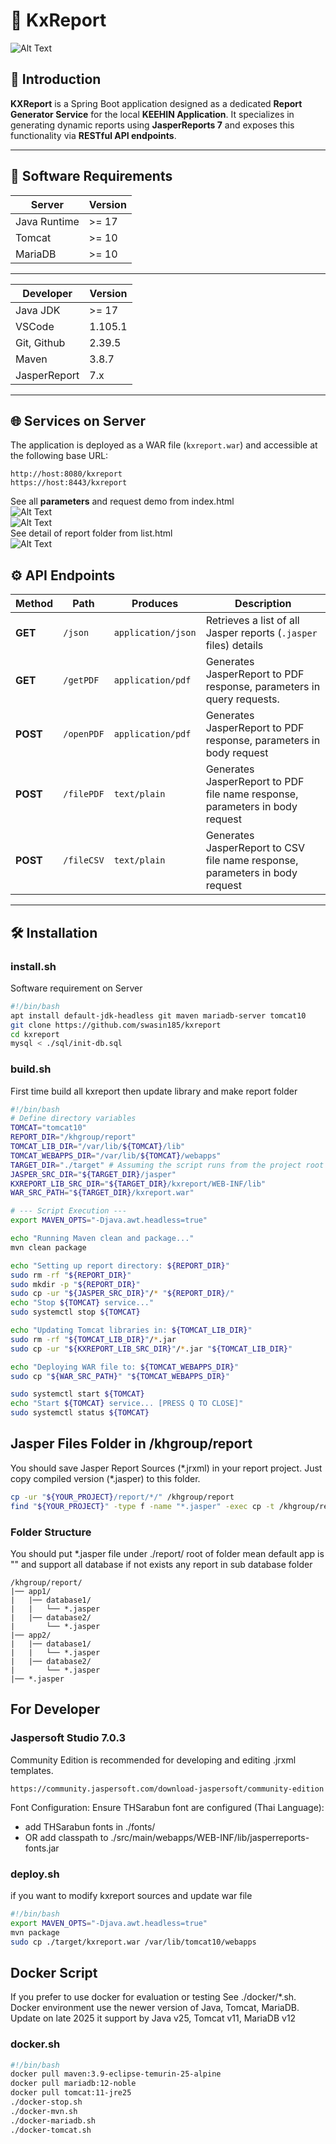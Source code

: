 # 🧾 KxReport

![Alt Text](./src/main/resources/static/img/tesseract.gif)

## 📘 Introduction

**KXReport** is a Spring Boot application designed as a dedicated **Report Generator Service** for the local **KEEHIN Application**. It specializes in generating dynamic reports using **JasperReports 7** and exposes this functionality via **RESTful API endpoints**.

---

## 🧩 Software Requirements

| Server       | Version |
| ------------ | ------- |
| Java Runtime | >= 17   |
| Tomcat       | >= 10   |
| MariaDB      | >= 10   |

---

| Developer    | Version |
| ------------ | ------- |
| Java JDK     | >= 17   |
| VSCode       | 1.105.1 |
| Git, Github  | 2.39.5  |
| Maven        | 3.8.7   |
| JasperReport | 7.x     |

---

## 🌐 Services on Server

The application is deployed as a WAR file (`kxreport.war`) and accessible at the following base URL:

```url
http://host:8080/kxreport
https://host:8443/kxreport
```

See all **parameters** and request demo from index.html<br>
![Alt Text](./screenshot/scr01.png)<br>
![Alt Text](./screenshot/scr02.png)<br>
See detail of report folder from list.html<br>
![Alt Text](./screenshot/scr03.png)<br>

## ⚙️ API Endpoints

| Method   | Path       | Produces           | Description                                                                  |
| -------- | ---------- | ------------------ | ---------------------------------------------------------------------------- |
| **GET**  | `/json`    | `application/json` | Retrieves a list of all Jasper reports (`.jasper` files) details             |
| **GET**  | `/getPDF`  | `application/pdf`  | Generates JasperReport to PDF response, parameters in query requests.        |
| **POST** | `/openPDF` | `application/pdf`  | Generates JasperReport to PDF response, parameters in body request           |
| **POST** | `/filePDF` | `text/plain`       | Generates JasperReport to PDF file name response, parameters in body request |
| **POST** | `/fileCSV` | `text/plain`       | Generates JasperReport to CSV file name response, parameters in body request |

---

## 🛠️ Installation

### install.sh

Software requirement on Server

```bash
#!/bin/bash
apt install default-jdk-headless git maven mariadb-server tomcat10
git clone https://github.com/swasin185/kxreport
cd kxreport
mysql < ./sql/init-db.sql
```

### build.sh

First time build all kxreport then update library and make report folder

```bash
#!/bin/bash
# Define directory variables
TOMCAT="tomcat10"
REPORT_DIR="/khgroup/report"
TOMCAT_LIB_DIR="/var/lib/${TOMCAT}/lib"
TOMCAT_WEBAPPS_DIR="/var/lib/${TOMCAT}/webapps"
TARGET_DIR="./target" # Assuming the script runs from the project root
JASPER_SRC_DIR="${TARGET_DIR}/jasper"
KXREPORT_LIB_SRC_DIR="${TARGET_DIR}/kxreport/WEB-INF/lib"
WAR_SRC_PATH="${TARGET_DIR}/kxreport.war"

# --- Script Execution ---
export MAVEN_OPTS="-Djava.awt.headless=true"

echo "Running Maven clean and package..."
mvn clean package

echo "Setting up report directory: ${REPORT_DIR}"
sudo rm -rf "${REPORT_DIR}"
sudo mkdir -p "${REPORT_DIR}"
sudo cp -ur "${JASPER_SRC_DIR}"/* "${REPORT_DIR}/"
echo "Stop ${TOMCAT} service..."
sudo systemctl stop ${TOMCAT}

echo "Updating Tomcat libraries in: ${TOMCAT_LIB_DIR}"
sudo rm -rf "${TOMCAT_LIB_DIR}"/*.jar
sudo cp -ur "${KXREPORT_LIB_SRC_DIR}"/*.jar "${TOMCAT_LIB_DIR}"

echo "Deploying WAR file to: ${TOMCAT_WEBAPPS_DIR}"
sudo cp "${WAR_SRC_PATH}" "${TOMCAT_WEBAPPS_DIR}"

sudo systemctl start ${TOMCAT}
echo "Start ${TOMCAT} service... [PRESS Q TO CLOSE]"
sudo systemctl status ${TOMCAT}
```

## Jasper Files Folder in /khgroup/report

You should save Jasper Report Sources (\*.jrxml) in your report project.
Just copy compiled version (\*.jasper) to this folder.

```bash
cp -ur "${YOUR_PROJECT}/report/*/" /khgroup/report
find "${YOUR_PROJECT}" -type f -name "*.jasper" -exec cp -t /khgroup/report {}
```

### Folder Structure

You should put \*.jasper file under ./report/
root of folder mean default app is ""
and support all database if not exists any report in sub database folder

```text
/khgroup/report/
|── app1/
|   |── database1/
|   |   └── *.jasper
|   |── database2/
|       └── *.jasper
|── app2/
|   |── database1/
|   |   └── *.jasper
|   |── database2/
|       └── *.jasper
|── *.jasper
```

## For Developer

### Jaspersoft Studio 7.0.3

Community Edition is recommended for developing and editing .jrxml templates.

```url
https://community.jaspersoft.com/download-jaspersoft/community-edition
```

Font Configuration: Ensure THSarabun font are configured (Thai Language):

-   add THSarabun fonts in ./fonts/
-   OR add classpath to ./src/main/webapps/WEB-INF/lib/jasperreports-fonts.jar

### deploy.sh

if you want to modify kxreport sources and update war file

```bash
#!/bin/bash
export MAVEN_OPTS="-Djava.awt.headless=true"
mvn package
sudo cp ./target/kxreport.war /var/lib/tomcat10/webapps
```

## Docker Script

If you prefer to use docker for evaluation or testing See ./docker/\*.sh. 
Docker environment use the newer version of Java, Tomcat, MariaDB. 
Update on late 2025 it support by Java v25, Tomcat v11, MariaDB v12

### docker.sh

```bash
#!/bin/bash
docker pull maven:3.9-eclipse-temurin-25-alpine
docker pull mariadb:12-noble
docker pull tomcat:11-jre25
./docker-stop.sh
./docker-mvn.sh
./docker-mariadb.sh
./docker-tomcat.sh
```

